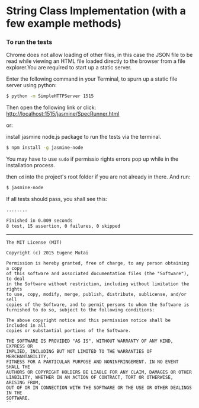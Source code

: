 # String Class Implementation (with a few example methods)

### To run the tests
Chrome does not allow loading of other files, in this case the JSON file to be read while viewing an HTML file loaded directly to the browser from a file explorer.You are required to start up a static server.

Enter the following command in your Terminal, to spurn up a static file server using python:

```bash
$ python -m SimpleHTTPServer 1515
```

Then open the following link or click: [http://localhost:1515/jasmine/SpecRunner.html](http://localhost:1515/jasmine/SpecRunner.html)

or:

install jasmine node.js package to run the tests via the terminal.

```bash
$ npm install -g jasmine-node
```

You may have to use `sudo` if permissio rights errors pop up while in the installation process.

then `cd` into the project's root folder if you are not already in there. And run:

```bash
$ jasmine-node
```

If all tests should pass, you shall see this:

```bash
........

Finished in 0.009 seconds
8 test, 15 assertion, 0 failures, 0 skipped
```

---

```
The MIT License (MIT)

Copyright (c) 2015 Eugene Mutai

Permission is hereby granted, free of charge, to any person obtaining a copy
of this software and associated documentation files (the "Software"), to deal
in the Software without restriction, including without limitation the rights
to use, copy, modify, merge, publish, distribute, sublicense, and/or sell
copies of the Software, and to permit persons to whom the Software is
furnished to do so, subject to the following conditions:

The above copyright notice and this permission notice shall be included in all
copies or substantial portions of the Software.

THE SOFTWARE IS PROVIDED "AS IS", WITHOUT WARRANTY OF ANY KIND, EXPRESS OR
IMPLIED, INCLUDING BUT NOT LIMITED TO THE WARRANTIES OF MERCHANTABILITY,
FITNESS FOR A PARTICULAR PURPOSE AND NONINFRINGEMENT. IN NO EVENT SHALL THE
AUTHORS OR COPYRIGHT HOLDERS BE LIABLE FOR ANY CLAIM, DAMAGES OR OTHER
LIABILITY, WHETHER IN AN ACTION OF CONTRACT, TORT OR OTHERWISE, ARISING FROM,
OUT OF OR IN CONNECTION WITH THE SOFTWARE OR THE USE OR OTHER DEALINGS IN THE
SOFTWARE.
``